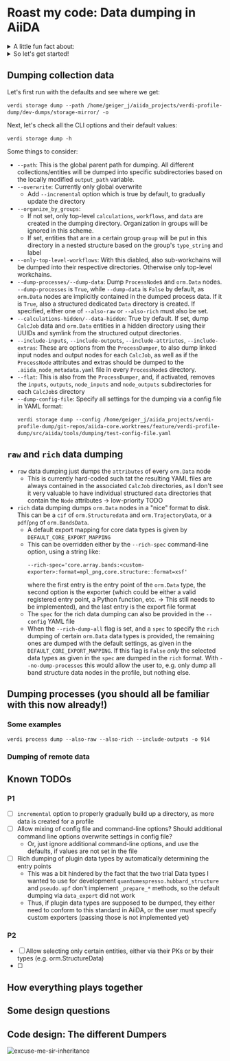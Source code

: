# Roast my code: Data dumping in AiiDA


<details>
  <summary>A little fun fact about:</summary>

  ![dogfood](./figs/dogfood.png)

  It's got 60g / 100g of protein!!! 💪

  That's why today's GM will be all about dogfooding 🐶

</details>

<details>
  <summary>So let's get started!</summary>

![pr-conversation](./figs/pr-conversation.png)

</details>

## Dumping collection data

Let's first run with the defaults and see where we get:

```shell
verdi storage dump --path /home/geiger_j/aiida_projects/verdi-profile-dump/dev-dumps/storage-mirror/ -o
```

Next, let's check all the CLI options and their default values:

```shell
verdi storage dump -h
```

Some things to consider:
- `--path`: This is the global parent path for dumping. All different collections/entities will be dumped into specific
  subdirectories based on the locally modified `output_path` variable.
- `--overwrite`: Currently only global overwrite
   - Add `--incremental` option which is true by default, to gradually update the directory
- `--organize_by_groups`:
    - If not set, only top-level `calculations`, `workflows`, and `data` are created in the dumping directory. Organization in groups will be ignored in this scheme.
    - If set, entities that are in a certain group `group` will be put in this directory in a nested structure based on
      the group's `type_string` and label
- `--only-top-level-workflows`: With this diabled, also sub-workchains will be dumped into their respective directories.
  Otherwise only top-level workchains.
- `--dump-processes/--dump-data`: Dump `ProcessNode`s and `orm.Data` nodes. `--dump-processes` is `True`, while
  `--dump-data` is `False` by default, as `orm.Data` nodes are implicitly contained in the dumped process data. If it is
  `True`, also a structured dedicated `Data` directory is created. If specified, either one of `--also-raw` or
  `--also-rich` must also be set.
- `--calculations-hidden/--data-hidden`: True by default. If set, dump `CalcJob` data and `orm.Data` entities in a
  hidden directory using their UUIDs and symlink from the structured output directories.
- `--include-inputs`, `--include-outputs`, `--include-attriutes`, `--include-extras`: These are options from the
  `ProcessDumper`, to also dump linked input nodes and output nodes for each `CalcJob`, as well as if the `ProcessNode`
  attributes and extras should be dumped to the `.aiida_node_metadata.yaml` file in every `ProcessNode`s directory.
- `--flat`: This is also from the `ProcessDumper`, and, if activated, removes the `inputs`, `outputs`, `node_inputs` and
  `node_outputs` subdirectories for each `CalcJob`s directory
- `--dump-config-file`: Specify all settings for the dumping via a config file in YAML format:
  ```shell
  verdi storage dump --config /home/geiger_j/aiida_projects/verdi-profile-dump/git-repos/aiida-core.worktrees/feature/verdi-profile-dump/src/aiida/tools/dumping/test-config-file.yaml
  ```

## `raw` and `rich` data dumping

- `raw` data dumping just dumps the `attributes` of every `orm.Data` node
  - This is currently hard-coded such tat the resulting YAML files are always contained in the associated `CalcJob`
    directories, as I don't see it very valuable to have individual structured `data` directories that contain the
    `Node` attributes -> low-priority TODO
- `rich` data dumping dumps `orm.Data` nodes in a "nice" format to disk. This can be a `cif` of `orm.Structuredata`
  and `orm.TrajectoryData`, or a `pdf`/`png` of `orm.BandsData`.
    - A default export mapping for core data types is given by `DEFAULT_CORE_EXPORT_MAPPING`
    - This can be overridden either by the `--rich-spec` command-line option, using a string like:
      ```shell
      --rich-spec='core.array.bands:<custom-exporter>:format=mpl_png,core.structure::format=xsf'
      ```
      where the first entry is the entry point of the `orm.Data` type, the second option is the exporter (which could be
      either a valid registered entry point, a Python function, etc. -> This still needs to be implemented), and the last
      entry is the export file format
  - The `spec` for the rich data dumping can also be provided in the `--config` YAML file
  - When the `--rich-dump-all` flag is set, and a `spec` to specify the `rich` dumping of certain `orm.Data` data
    types is provided, the remaining ones are dumped with the default settings, as given in the
    `DEFAULT_CORE_EXPORT_MAPPING`. If this flag is `False` _only_ the selected data types as given in the `spec` are
    dumped in the `rich` format. With `--no-dump-processes` this would allow the user to, e.g. only dump all band
    structure data nodes in the profile, but nothing else.

## Dumping processes (you should all be familiar with this now already!)

### Some examples

```shell
verdi process dump --also-raw --also-rich --include-outputs -o 914
```

### Dumping of remote data


## Known TODOs

### P1

- [ ] `incremental` option to properly gradually build up a directory, as more data is created for a profile
- [ ] Allow mixing of config file and command-line options? Should additional command line options overwrite settings in
config file?
    - Or, just ignore additional command-line options, and use the defaults, if values are not set in the file
- [ ] Rich dumping of plugin data types by automatically determining the entry points 
  - This was a bit hindered by the
  fact that the two trial Data types I wanted to use for development `quantumespresso.hubbard_structure` and
  `pseudo.upf` don't implement `_prepare_*` methods, so the default dumping via `data_export` did not work
  - Thus, if plugin data types are supposed to be dumped, they either need to conform to this standard in AiiDA, or the
    user must specify custom exporters (passing those is not implemented yet)

### P2

- [ ] Allow selecting only certain entities, either via their PKs or by their types (e.g. orm.StructureData)
- [ ] 

## How everything plays together

## Some design questions


## Code design: The different Dumpers

![excuse-me-sir-inheritance](/home/geiger_j/aiida_projects/verdi-profile-dump/2024-10-10-GM-dumping/figs/excuse-me-sir-inheritance.png)


